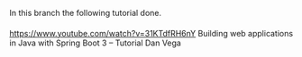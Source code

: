 In this branch the following tutorial done.
####
https://www.youtube.com/watch?v=31KTdfRH6nY Building web applications in Java with Spring Boot 3 – Tutorial Dan Vega
